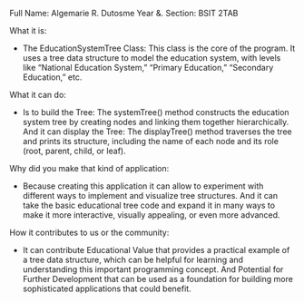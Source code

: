 Full Name: Algemarie R. Dutosme 
Year &. Section: BSIT 2TAB

What it is:
-	The EducationSystemTree Class: This class is the core of the program. It uses a tree data structure to model the education system, with levels like “National Education System,” “Primary Education,” “Secondary Education,” etc.

What it can do:
-	Is to  build the Tree: The  systemTree()  method constructs the education system tree by creating nodes and linking them together hierarchically. And it can display the Tree: The  displayTree()  method traverses the tree and prints its structure, including the name of each node and its role (root, parent, child, or leaf).

Why did you make that kind of application:
-	 Because creating this application it can allow to experiment with different ways to implement and visualize tree structures. And it can take the basic educational tree code and expand it in many ways to make it more interactive, visually appealing, or even more advanced.  

How it contributes to us or the community:
-	It can contribute Educational Value that provides a practical example of a tree data structure, which can be helpful for learning and understanding this important programming concept. And  Potential for Further Development that can be used as a foundation for building more sophisticated applications that could benefit.

